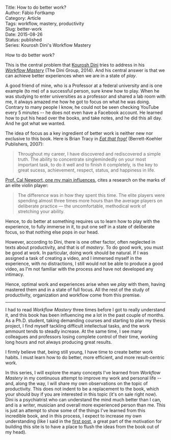 Title: How to do better work?  
Author: Fábio Fortkamp  
Category: Article  
Tags: workflow, mastery, productivity  
Slug: better-work  
Date: 2015-08-26  
Status: published  
Series: Kourosh Dini's Workflow Mastery  

How to do better work?

This is the central problem that [Kourosh Dini](http://twitter.com/kouroshdini ) tries to address in his [*Workflow Mastery*](http://www.usingomnifocus.com) (The Dini Group, 2014). And his central answer is that we can achieve better experiences when we are in a state of *play*. 

A good friend of mine, who is a Professor at a federal university and is one example (to me) of a successful person, sure knew how to play. When  he was studying to enter universities as a professor and shared a lab room with me, it always amazed me how he got to focus on what he was doing. Contrary to many people I know, he could not be seen checking YouTube every 5 minutes --  he does not even have a Facebook account. He learned how to put his head over the books, and take notes, and he did this all day. And he got what we wanted.

The idea of focus as a key ingredient of better work is neither new nor exclusive to this book. Here is Brian Tracy
 in [*Eat that frog!*](http://www.amazon.com/Eat-That-Frog-Great-Procrastinating-ebook/dp/B00BYGU9A0/ref=sr_1_1_twi_kin_2?s=books&ie=UTF8&qid=1440426593&sr=1-1&keywords=eat+that+frog) (Berrett-Koehler Publishers, 2007):

> Throughout my career, I have discovered and rediscovered a simple truth. The ability to concentrate singlemindedly on your most important task, to do it well and to finish it completely, is the key to great sucess, achievement, respect, status, and happiness in life.

[Prof. Cal Newport, one my main influences](http://calnewport.com/blog/2011/11/11/if-youre-busy-youre-doing-something-wrong-the-surprisingly-relaxed-lives-of-elite-achievers/), cites a research on the marks of an elite violin player:

> The difference was in how they spent this time. The elite players were spending almost three times more hours than the average players on deliberate practice — the uncomfortable, methodical work of stretching your ability.

Hence, to do better at something requires us to learn how to play with the experience, to fully immerse in it, to put one self in a state of deliberate focus, so that nothing else pops in our head.

However, according to Dini, there is one other factor, often neglected in texts about productivity, and that is of *mastery*. To do good work, you must be good at work. In particular, doing work should be natural. If I was assigned a task of creating a video, and I immersed myself in the experience, with no distractions, I still would not be able to produce a good video, as I'm not familiar with the process and have not developed any intimacy.

Hence, optimal work and experiences arise when we *play* with them, having mastered them and in a state of full focus. All the rest of the study of productivity, organization and workflow come from this premise.

***

I had to read *Workflow Mastery* three times before I got to really understand it, and this book has been influencing me a lot in the past couple of months. As a Ph.D. student, taking demanding courses and starting to plan my thesis project, I find myself tackling difficult intellectual tasks, and the work ammount tends to steadly increase. At the same time, I see many colleagues and professors losing complete control of their time, working long hours and not always producing great results.

I firmly believe that, being still young, I have time to create better work habits. I must learn how to do better, more efficient, and more result-centric work.

In this series, I will explore the many concepts I've learned from *Workflow Mastery* in my continuous attempt to improve my work and personal life -- and, along the way, I will share my own observations on the topic of productivity. This does not indent to be a replacement to the book, which your should buy if you are interested in this topic (it's on sale right now).  Dini is a psychiatrist who can understand the mind much better than I can, and is a writer, musician and overall more experienced person than me. This is just an attempt to show some of the things I've learned from this incredible book, and in this process, I expect to increase my own understanding (like I said in the [first post](http://thermocode.net/blog/welcome/ ), a great part of the motivation for building this site is to have a place to flush the ideas from the book out of my head).
